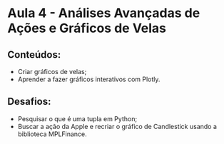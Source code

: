 # Aula 4 - Análises Avançadas de Ações e Gráficos de Velas

## Conteúdos:

- Criar gráficos de velas;
- Aprender a fazer gráficos interativos com Plotly.

## Desafios:

- Pesquisar o que é uma tupla em Python;
- Buscar a ação da Apple e recriar o gráfico de Candlestick usando a biblioteca MPLFinance.
